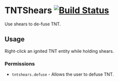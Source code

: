 TNTShears [![Build Status](https://travis-ci.org/rmsy/TNTShears.png?branch=master)](https://travis-ci.org/rmsy/TNTShears)
=========

Use shears to de-fuse TNT.

## Usage

Right-click an ignited TNT entity while holding shears.

### Permissions

* ```tntshears.defuse``` - Allows the user to defuse TNT.